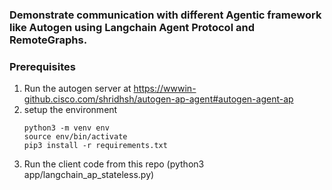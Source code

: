 ### Demonstrate communication with different Agentic framework like Autogen using Langchain Agent Protocol and RemoteGraphs.

### Prerequisites

1. Run the autogen server at  https://wwwin-github.cisco.com/shridhsh/autogen-ap-agent#autogen-agent-ap
2. setup the environment
   ```
   python3 -m venv env
   source env/bin/activate
   pip3 install -r requirements.txt
   ```
3. Run the client code from this repo (python3 app/langchain_ap_stateless.py)
